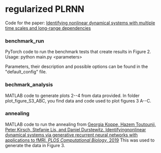 # regularized PLRNN
Code for the paper:
[Identifying nonlinear dynamical systems with multiple time scales and long-range dependencies](https://openreview.net/forum?id=_XYzwxPIQu6)

### benchmark_run
PyTorch code to run the benchmark tests that create results in Figure 2.
Usage:
python main.py \<parameters\>

Parameters, their description and possible options can be found in the "default_config" file.

### bechmark_analysis
MATLAB code to generate plots 2--4 from data provided.
In folder plot_figure_S3_ABC, you find data and code used to plot figures 3 A--C.

### annealing
MATLAB code to run the annealing from
[Georgia Koppe, Hazem Toutounji, Peter Kirsch, Stefanie Lis, and Daniel Durstewitz. Identifyingnonlinear dynamical systems via generative recurrent neural networks with applications to fMRI. _PLOS Computational Biology_, 2019](https://journals.plos.org/ploscompbiol/article?id=10.1371/journal.pcbi.1007263)
This was used to generate the data in Figure 3.
